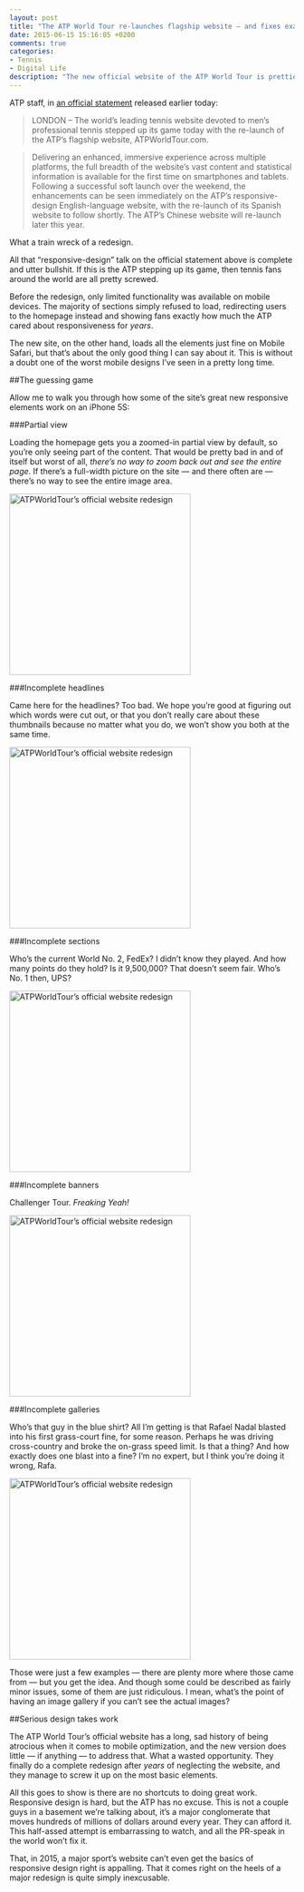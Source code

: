 ```yaml
---
layout: post
title: "The ATP World Tour re-launches flagship website — and fixes exactly nothing"
date: 2015-06-15 15:16:05 +0200
comments: true
categories: 
- Tennis
- Digital Life
description: "The new official website of the ATP World Tour is prettier, but a responsive design it is not."
---
```


ATP staff, in [an official statement](http://www.atpworldtour.com/en/news/2015-website-press-release) released earlier today:

> LONDON – The world’s leading tennis website devoted to men’s professional tennis stepped up its game today with the re-launch of the ATP’s flagship website, ATPWorldTour.com.

> Delivering an enhanced, immersive experience across multiple platforms, the full breadth of the website’s vast content and statistical information is available for the first time on smartphones and tablets. Following a successful soft launch over the weekend, the enhancements can be seen immediately on the ATP’s responsive-design English-language website, with the re-launch of its Spanish website to follow shortly. The ATP’s Chinese website will re-launch later this year.

What a train wreck of a redesign. 

All that “responsive-design” talk on the official statement above is complete and utter bullshit. If this is the ATP stepping up its game, then tennis fans around the world are all pretty screwed.

Before the redesign, only limited functionality was available on mobile devices. The majority of sections simply refused to load, redirecting users to the homepage instead and showing fans exactly how much the ATP cared about responsiveness for _years_.

The new site, on the other hand, loads all the elements just fine on Mobile Safari, but that’s about the only good thing I can say about it. This is without a doubt one of the worst mobile designs I’ve seen in a pretty long time.


##The guessing game

Allow me to walk you through how some of the site’s great new responsive elements work on an iPhone 5S:

###Partial view

Loading the homepage gets you a zoomed-in partial view by default, so you’re only seeing part of the content. That would be pretty bad in and of itself but worst of all, _there’s no way to zoom back out and see the entire page_. If there’s a full-width picture on the site — and there often are — there’s no way to see the entire image area.

<img src="https://c2.staticflickr.com/6/5594/18644314648_297f422c5c_o.jpg" width="320" title="ATPWorldTour’s official website redesign"/>

###Incomplete headlines

Came here for the headlines? Too bad. We hope you’re good at figuring out which words were cut out, or that you don’t really care about these thumbnails because no matter what you do, we won’t show you both at the same time.

<img src="https://c4.staticflickr.com/4/3790/18644360410_a44e6c70d6_o.jpg" width="320" title="ATPWorldTour’s official website redesign"/>

###Incomplete sections

Who’s the current World No. 2, FedEx? I didn’t know they played. And how many points do they hold? Is it 9,500,000? That doesn’t seem fair. Who’s No. 1 then, UPS?

<img src="https://c4.staticflickr.com/4/3894/18834742201_da8eec30fc_o.jpg" width="320" title="ATPWorldTour’s official website redesign"/>

###Incomplete banners

Challenger Tour. _Freaking Yeah!_

<img src="https://c2.staticflickr.com/6/5595/18833018915_cdbf24041a_o.jpg" width="320" title="ATPWorldTour’s official website redesign"/>

###Incomplete galleries

Who’s that guy in the blue shirt? All I’m getting is that Rafael Nadal blasted into his first grass-court fine, for some reason. Perhaps he was driving cross-country and broke the on-grass speed limit. Is that a thing? And how exactly does one blast into a fine? I’m no expert, but I think you’re doing it wrong, Rafa.

<img src="https://c4.staticflickr.com/4/3788/18832053155_4b03134dee_o.jpg" width="320" title="ATPWorldTour’s official website redesign"/>

Those were just a few examples — there are plenty more where those came from — but you get the idea. And though some could be described as fairly minor issues, some of them are just ridiculous. I mean, what’s the point of having an image gallery if you can’t see the actual images?


##Serious design takes work

The ATP World Tour’s official website has a long, sad history of being atrocious when it comes to mobile optimization, and the new version does little — if anything — to address that. What a wasted opportunity. They finally do a complete redesign after _years_ of neglecting the website, and they manage to screw it up on the most basic elements.

All this goes to show is there are no shortcuts to doing great work. Responsive design is hard, but the ATP has no excuse. This is not a couple guys in a basement we’re talking about, it’s a major conglomerate that moves hundreds of millions of dollars around every year. They can afford it. This half-assed attempt is embarrassing to watch, and all the PR-speak in the world won’t fix it.

That, in 2015, a major sport’s website can’t even get the basics of responsive design right is appalling. That it comes right on the heels of a major redesign is quite simply inexcusable.